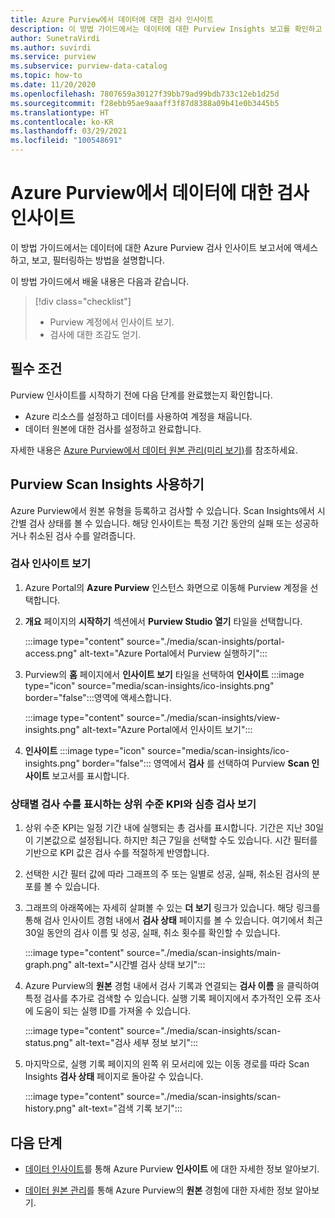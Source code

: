 ```yaml
---
title: Azure Purview에서 데이터에 대한 검사 인사이트
description: 이 방법 가이드에서는 데이터에 대한 Purview Insights 보고를 확인하고 사용하는 방법을 설명합니다.
author: SunetraVirdi
ms.author: suvirdi
ms.service: purview
ms.subservice: purview-data-catalog
ms.topic: how-to
ms.date: 11/20/2020
ms.openlocfilehash: 7807659a30127f39bb79ad99bdb733c12eb1d25d
ms.sourcegitcommit: f28ebb95ae9aaaff3f87d8388a09b41e0b3445b5
ms.translationtype: HT
ms.contentlocale: ko-KR
ms.lasthandoff: 03/29/2021
ms.locfileid: "100548691"
---
```

# <a name="scan-insights-on-your-data-in-azure-purview"></a>Azure Purview에서 데이터에 대한 검사 인사이트

이 방법 가이드에서는 데이터에 대한 Azure Purview 검사 인사이트 보고서에 액세스하고, 보고, 필터링하는 방법을 설명합니다.

이 방법 가이드에서 배울 내용은 다음과 같습니다.

> [!div class="checklist"]
> * Purview 계정에서 인사이트 보기.
> * 검사에 대한 조감도 얻기.

## <a name="prerequisites"></a>필수 조건

Purview 인사이트를 시작하기 전에 다음 단계를 완료했는지 확인합니다.

* Azure 리소스를 설정하고 데이터를 사용하여 계정을 채웁니다.
* 데이터 원본에 대한 검사를 설정하고 완료합니다.

자세한 내용은 [Azure Purview에서 데이터 원본 관리(미리 보기)](manage-data-sources.md)를 참조하세요.

## <a name="use-purview-scan-insights"></a>Purview Scan Insights 사용하기

Azure Purview에서 원본 유형을 등록하고 검사할 수 있습니다. Scan Insights에서 시간별 검사 상태를 볼 수 있습니다. 해당 인사이트는 특정 기간 동안의 실패 또는 성공하거나 취소된 검사 수를 알려줍니다.

### <a name="view-scan-insights"></a>검사 인사이트 보기

1. Azure Portal의 **Azure Purview** 인스턴스 화면으로 이동해 Purview 계정을 선택합니다.

1. **개요** 페이지의 **시작하기** 섹션에서 **Purview Studio 열기** 타일을 선택합니다.

   :::image type="content" source="./media/scan-insights/portal-access.png" alt-text="Azure Portal에서 Purview 실행하기":::

1. Purview의 **홈** 페이지에서 **인사이트 보기** 타일을 선택하여 **인사이트** :::image type="icon" source="media/scan-insights/ico-insights.png" border="false":::영역에 액세스합니다.

   :::image type="content" source="./media/scan-insights/view-insights.png" alt-text="Azure Portal에서 인사이트 보기":::

1. **인사이트** :::image type="icon" source="media/scan-insights/ico-insights.png" border="false"::: 영역에서 **검사** 를 선택하여 Purview **Scan 인사이트** 보고서를 표시합니다.

### <a name="view-high-level-kpis-to-show-count-of-scans-by-status-and-deep-dive-into-each-scan"></a>상태별 검사 수를 표시하는 상위 수준 KPI와 심층 검사 보기
 
1. 상위 수준 KPI는 일정 기간 내에 실행되는 총 검사를 표시합니다. 기간은 지난 30일이 기본값으로 설정됩니다. 하지만 최근 7일을 선택할 수도 있습니다. 시간 필터를 기반으로 KPI 값은 검사 수를 적절하게 반영합니다.


1. 선택한 시간 필터 값에 따라 그래프의 주 또는 일별로 성공, 실패, 취소된 검사의 분포를 볼 수 있습니다.

1. 그래프의 아래쪽에는 자세히 살펴볼 수 있는 **더 보기** 링크가 있습니다. 해당 링크를 통해 검사 인사이트 경험 내에서 **검사 상태** 페이지를 볼 수 있습니다. 여기에서 최근 30일 동안의 검사 이름 및 성공, 실패, 취소 횟수를 확인할 수 있습니다.

    :::image type="content" source="./media/scan-insights/main-graph.png" alt-text="시간별 검사 상태 보기":::

4. Azure Purview의 **원본** 경험 내에서 검사 기록과 연결되는 **검사 이름** 을 클릭하여 특정 검사를 추가로 검색할 수 있습니다. 실행 기록 페이지에서 추가적인 오류 조사에 도움이 되는 실행 ID를 가져올 수 있습니다.

    :::image type="content" source="./media/scan-insights/scan-status.png" alt-text="검사 세부 정보 보기":::

5. 마지막으로, 실행 기록 페이지의 왼쪽 위 모서리에 있는 이동 경로를 따라 Scan Insights **검사 상태** 페이지로 돌아갈 수 있습니다.

    :::image type="content" source="./media/scan-insights/scan-history.png" alt-text="검색 기록 보기"::: 

## <a name="next-steps"></a>다음 단계

* [데이터 인사이트](./concept-insights.md)를 통해 Azure Purview **인사이트** 에 대한 자세한 정보 알아보기.

* [데이터 원본 관리](./manage-data-sources.md)를 통해 Azure Purview의 **원본** 경험에 대한 자세한 정보 알아보기.
